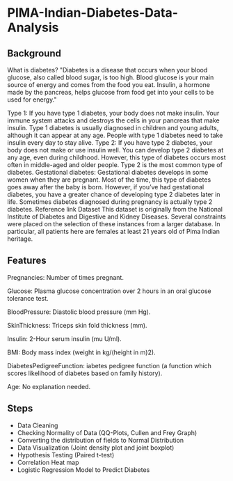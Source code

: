 # PIMA-Indian-Diabetes-Data-Analysis

## Background

What is diabetes?
"Diabetes is a disease that occurs when your blood glucose, also called blood sugar, is too high. Blood glucose is your main source of energy and comes from the food you eat. Insulin, a hormone made by the pancreas, helps glucose from food get into your cells to be used for energy."

Type 1: If you have type 1 diabetes, your body does not make insulin. Your immune system attacks and destroys the cells in your pancreas that make insulin. Type 1 diabetes is usually diagnosed in children and young adults, although it can appear at any age. People with type 1 diabetes need to take insulin every day to stay alive.
Type 2: If you have type 2 diabetes, your body does not make or use insulin well. You can develop type 2 diabetes at any age, even during childhood. However, this type of diabetes occurs most often in middle-aged and older people. Type 2 is the most common type of diabetes.
Gestational diabetes: Gestational diabetes develops in some women when they are pregnant. Most of the time, this type of diabetes goes away after the baby is born. However, if you’ve had gestational diabetes, you have a greater chance of developing type 2 diabetes later in life. Sometimes diabetes diagnosed during pregnancy is actually type 2 diabetes. Reference link
Dataset
This dataset is originally from the National Institute of Diabetes and Digestive and Kidney Diseases. Several constraints were placed on the selection of these instances from a larger database. In particular, all patients here are females at least 21 years old of Pima Indian heritage.

## Features
Pregnancies: Number of times pregnant.

Glucose: Plasma glucose concentration over 2 hours in an oral glucose tolerance test.

BloodPressure: Diastolic blood pressure (mm Hg).

SkinThickness: Triceps skin fold thickness (mm).

Insulin: 2-Hour serum insulin (mu U/ml).

BMI: Body mass index (weight in kg/(height in m)2).

DiabetesPedigreeFunction: iabetes pedigree function (a function which scores likelihood of diabetes based on family history).

Age: No explanation needed.

## Steps

- Data Cleaning
- Checking Normality of Data (QQ-Plots, Cullen and Frey Graph)
- Converting the distribution of fields to Normal Distribution
- Data Visualization (Joint density plot and joint boxplot)
- Hypothesis Testing (Paired t-test)
- Correlation Heat map
- Logistic Regression Model to Predict Diabetes
